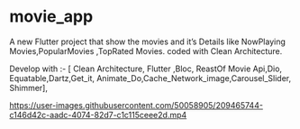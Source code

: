 # movie_app

A new Flutter project that show the movies and it’s Details  like NowPlaying Movies,PopularMovies ,TopRated Movies.
coded with Clean Architecture.



 Develop with :-
 [ Clean Architecture, Flutter ,Bloc, ReastOf Movie Api,Dio, Equatable,Dartz,Get_it, Animate_Do,Cache_Network_image,Carousel_Slider, Shimmer],



https://user-images.githubusercontent.com/50058905/209465744-c146d42c-aadc-4074-82d7-c1c115ceee2d.mp4


